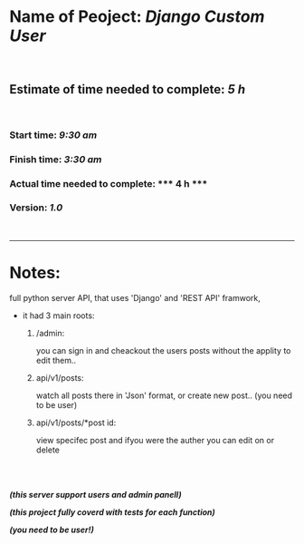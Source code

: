 # Name of Peoject: ***Django Custom User***

<br>

## Estimate of time needed to complete: ***5 h***

<br>

### Start time: ***9:30 am***
### Finish time: ***3:30 am***
### Actual time needed to complete: *** 4 h ***
### Version: ***1.0***


<br>
<hr>

# Notes:
full python server API, that uses 'Django' and 'REST API' framwork, 
- it had 3 main roots: 

    1. /admin:
        
        you can sign in and cheackout the users posts without the applity to edit them..
    
    2. api/v1/posts:
        
        watch all posts there in 'Json' format, or create new post.. (you need to be user)

    3. api/v1/posts/*post id:

        view specifec post and ifyou were the auther you can edit on or delete



<br>
<br>

***(this server support users and admin panell)***

***(this project fully coverd with tests for each function)***

***(you need to be user!)***